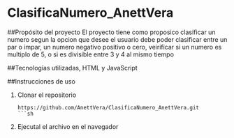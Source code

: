# ClasificaNumero_AnettVera

##Propósito del proyecto 
El proyecto tiene como proposico clasificar un numero segun la opcion que desee el usuario debe poder clasificar entre un par o impar, un numero negativo positivo o cero, veirificar si un numero es multiplo de 5, o si es divisible entre 3 y 4 al mismo tiempo


##Tecnologías utilizadas, 
HTML y JavaScript

##Instrucciones de uso

1. Clonar el repositorio
   ```
   https://github.com/AnettVera/ClasificaNumero_AnettVera.git
   ```sh
2. Ejecutal el archivo en el navegador
